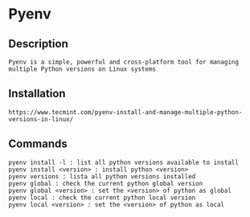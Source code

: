 # Pyenv

## Description

	Pyenv is a simple, powerful and cross-platform tool for managing multiple Python versions on Linux systems

## Installation

	https://www.tecmint.com/pyenv-install-and-manage-multiple-python-versions-in-linux/

## Commands

	pyenv install -l : list all python versions available to install
	pyenv install <version> : install python <version>
	pyenv versions : lista all python versions installed
	pyenv global : check the current python global version
	pyenv global <version> : set the <version> of python as global
	pyenv local : check the current python local version
	pyenv local <version> : set the <version> of python as local

